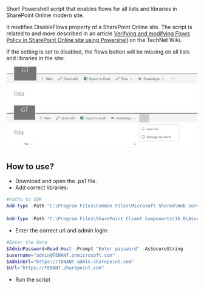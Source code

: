 Short Powershell script that enables flows for all lists and libraries in SharePoint Online modern site.

It modifies DisableFlows property of a SharePoint Online site. The script is related to and more described in an article [Verifying and modifying Flows Policy in SharePoint Online site using Powershell](https://social.technet.microsoft.com/wiki/contents/articles/39331.sharepoint-online-verifying-and-modifying-flows-policy-in-site-using-powershell.aspx) on the TechNet Wiki.

 

If the setting is set to disabled, the flows button will be missing on all lists and libraries in the site:

<img src="../Enable Microsoft Flow in all lists on SharePoint modern site/NoFlows3.PNG">
<img src="../Enable Microsoft Flow in all lists on SharePoint modern site/NoFlows.PNG">

## How to use?
- Download and open the .ps1 file.
- Add correct libraries:
 

```PowerShell
#Paths to SDK 
Add-Type -Path "C:\Program Files\Common Files\Microsoft Shared\Web Server Extensions\16\ISAPI\Microsoft.SharePoint.Client.dll" 
 
Add-Type -Path "C:\Program Files\SharePoint Client Components\16.0\Assemblies\Microsoft.Online.SharePoint.Client.Tenant.dll" 
 ```
 
- Enter the correct url and admin login: 
 
```PowerShell
#Enter the data 
$AdminPassword=Read-Host -Prompt "Enter password" -AsSecureString 
$username="admin@TENANT.onmicrosoft.com" 
$AdminUrl="https://TENANT-admin.sharepoint.com" 
$Url="https://TENANT.sharepoint.com"
 ```
 - Run the script
